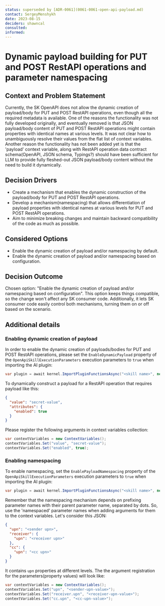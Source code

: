 ```yaml
---
status: superseded by [ADR-0061](0061-0061-open-api-payload.md)
contact: SergeyMenshykh
date: 2023-08-15
deciders: shawncal
consulted:
informed:
---
```


# Dynamic payload building for PUT and POST RestAPI operations and parameter namespacing

## Context and Problem Statement

Currently, the SK OpenAPI does not allow the dynamic creation of payload/body for PUT and POST RestAPI operations, even though all the required metadata is available. One of the reasons the functionality was not fully developed originally, and eventually removed is that JSON payload/body content of PUT and POST RestAPI operations might contain properties with identical names at various levels. It was not clear how to unambiguously resolve their values from the flat list of context variables. Another reason the functionality has not been added yet is that the 'payload' context variable, along with RestAPI operation data contract schema(OpenAPI, JSON schema, Typings?) should have been sufficient for LLM to provide fully fleshed-out JSON payload/body content without the need to build it dynamically.

<!-- This is an optional element. Feel free to remove. -->

## Decision Drivers

- Create a mechanism that enables the dynamic construction of the payload/body for PUT and POST RestAPI operations.
- Develop a mechanism(namespacing) that allows differentiation of payload properties with identical names at various levels for PUT and POST RestAPI operations.
- Aim to minimize breaking changes and maintain backward compatibility of the code as much as possible.

## Considered Options

- Enable the dynamic creation of payload and/or namespacing by default.
- Enable the dynamic creation of payload and/or namespacing based on configuration.

## Decision Outcome

Chosen option: "Enable the dynamic creation of payload and/or namespacing based on configuration". This option keeps things compatible, so the change won't affect any SK consumer code. Additionally, it lets SK consumer code easily control both mechanisms, turning them on or off based on the scenario.

## Additional details

### Enabling dynamic creation of payload

In order to enable the dynamic creation of payloads/bodies for PUT and POST RestAPI operations, please set the `EnableDynamicPayload` property of the `OpenApiSkillExecutionParameters` execution parameters to `true` when importing the AI plugin:

```csharp
var plugin = await kernel.ImportPluginFunctionsAsync("<skill name>", new Uri("<chatGPT-plugin>"), new OpenApiSkillExecutionParameters(httpClient) { EnableDynamicPayload = true });
```

To dynamically construct a payload for a RestAPI operation that requires payload like this:

```json
{
  "value": "secret-value",
  "attributes": {
    "enabled": true
  }
}
```

Please register the following arguments in context variables collection:

```csharp
var contextVariables = new ContextVariables();
contextVariables.Set("value", "secret-value");
contextVariables.Set("enabled", true);
```

### Enabling namespacing

To enable namespacing, set the `EnablePayloadNamespacing` property of the `OpenApiSkillExecutionParameters` execution parameters to `true` when importing the AI plugin:

```csharp
var plugin = await kernel.ImportPluginFunctionsAsync("<skill name>", new Uri("<chatGPT-plugin>"), new OpenApiSkillExecutionParameters(httpClient) { EnablePayloadNamespacing = true });
```

Remember that the namespacing mechanism depends on prefixing parameter names with their parent parameter name, separated by dots. So, use the 'namespaced' parameter names when adding arguments for them to the context variables. Let's consider this JSON:

```json
{
  "upn": "<sender upn>",
  "receiver": {
    "upn": "<receiver upn>"
  },
  "cc": {
    "upn": "<cc upn>"
  }
}
```

It contains `upn` properties at different levels. The the argument registration for the parameters(property values) will look like:

```csharp
var contextVariables = new ContextVariables();
contextVariables.Set("upn", "<sender-upn-value>");
contextVariables.Set("receiver.upn", "<receiver-upn-value>");
contextVariables.Set("cc.upn", "<cc-upn-value>");
```
